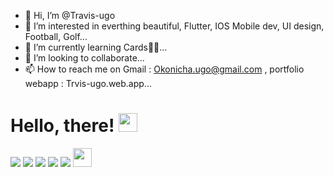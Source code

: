 - 👋 Hi, I’m @Travis-ugo
- 👀 I’m interested in everthing beautiful, Flutter, IOS Mobile dev, UI design, Football, Golf...
- 🌱 I’m currently learning Cards🌱🌱...
- 💞️ I’m looking to collaborate...
- 📫 How to reach me on Gmail : Okonicha.ugo@gmail.com , portfolio webapp : Trvis-ugo.web.app...

<!---
Travis-ugo/Travis-ugo is a ✨ special ✨ repository because its `README.md` (this file) appears on your GitHub profile.
You can click the Preview link to take a look at your changes.
--->


# Hello, there! <img src="https://raw.githubusercontent.com/MartinHeinz/MartinHeinz/master/wave.gif" width="30px">
<!-- holla at your boy--->
![](https://img.shields.io/badge/<WORD_ON_LEFT>-<WORD_ON_RIGHT>-informational?style=flat&logo=<LOGO_NAME>&logoColor=Pink&color=f08705)
![](https://img.shields.io/badge/<WORD_ON_LEFT>-<WORD_ON_RIGHT>-informational?style=flat&logo=<LOGO_NAME>&logoColor=white&color=2bbc8a)
![](https://img.shields.io/badge/<WORD_ON_LEFT>-<WORD_ON_RIGHT>-informational?style=flat&logo=<LOGO_NAME>&logoColor=white&color=2bbc8a)
![](https://img.shields.io/badge/<WORD_ON_LEFT>-<WORD_ON_RIGHT>-informational?style=flat&logo=data:image/svg%2bxml;base64,<BASE64_DATA>)
![](https://img.shields.io/badge/test_subject-bosstst-informational?style=flat&logo=data:image/svg%2bxml;base64,<BASE64_DATA>)
<img src="https://simpleicons.org/?q=dart/<OWNER>/<OWNER>/master/<GIF_NAME>.gif" width="30px">
